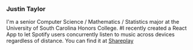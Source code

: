 ### Justin Taylor
I'm a senior Computer Science / Mathematics / Statistics major at the University of South Carolina Honors College. 
#I recently created a React App to let Spotify users concurrently listen to music across devices regardless of distance. You can find it at [Shareplay](https://shareplay.dev)
<!--
**justinelijahtaylor/justinelijahtaylor** is a ✨ _special_ ✨ repository because its `README.md` (this file) appears on your GitHub profile.

Here are some ideas to get you started:

- 🔭 I’m currently working on ...
- 🌱 I’m currently learning ...
- 👯 I’m looking to collaborate on ...
- 🤔 I’m looking for help with ...
- 💬 Ask me about ...
- 📫 How to reach me: ...
- 😄 Pronouns: ...
- ⚡ Fun fact: ...
-->

